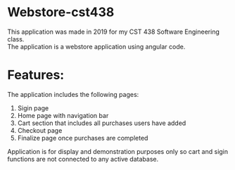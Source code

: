 # Webstore-cst438
This application was made in 2019 for my CST 438 Software Engineering class.  
The application is a webstore application using angular code. 

# Features:
The application includes the following pages:
1) Sigin page  
2) Home page with navigation bar  
3) Cart section that includes all purchases users have added 
4) Checkout page 
5) Finalize page once purchases are completed 

Application is for display and demonstration purposes only so cart and sigin functions are not connected to any active
database.
